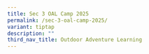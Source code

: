 ```yaml
---
title: Sec 3 OAL Camp 2025
permalink: /sec-3-oal-camp-2025/
variant: tiptap
description: ""
third_nav_title: Outdoor Adventure Learning
---
```

